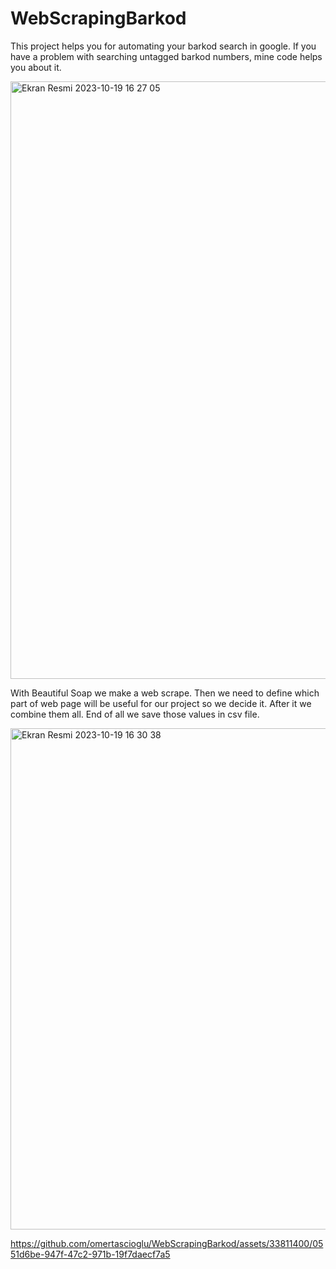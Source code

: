 # WebScrapingBarkod
This project helps you for automating your barkod search in google. If you have a problem with searching untagged barkod numbers, mine code helps you about it.

<img width="956" alt="Ekran Resmi 2023-10-19 16 27 05" src="https://github.com/omertascioglu/WebScrapingBarkod/assets/33811400/40bab455-3c30-45bd-8b75-af5860a12e06">

With Beautiful Soap we make a web scrape. Then we need to define which part of web page will be useful for our project so we decide it. After it we combine them all. End of all we save those values in csv file.

<img width="802" alt="Ekran Resmi 2023-10-19 16 30 38" src="https://github.com/omertascioglu/WebScrapingBarkod/assets/33811400/31886108-30b4-47ec-abda-fef6fcb2a02c">


https://github.com/omertascioglu/WebScrapingBarkod/assets/33811400/0551d6be-947f-47c2-971b-19f7daecf7a5


